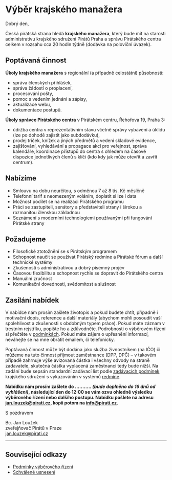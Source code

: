 Výběr krajského manažera
========================

Dobrý den,

Česká pirátská strana hledá **krajského manažera**, který bude mít na starosti administrativu krajského sdružení Pirátů Praha a správu Pirátského centra celkem v rozsahu cca 20 hodin týdně (dodávka na poloviční úvazek). 

## Poptávaná činnost

**Úkoly krajského manažera** s regionální (a případně celostátní) působností:

* správa členských přihlášek, 
* správa žádostí o proplacení, 
* procesování pošty, 
* pomoc s vedením jednání a zápisy, 
* aktualizace webu,
* dokumentace postupů.

**Úkoly správce Pirátského centra** v Pirátském centru, Řehořova 19, Praha 3: 

* údržba centra v reprezentativním stavu včetně správy vybavení a úklidu (lze po dohodě zajistit jako subdodávku),
* prodej triček, knížek a jiných předmětů a vedení skladové evidence,
* zajišťování, vyhledávání a propagace akcí pro veřejnost, správa kalendáře, koordinace přístupů do centra s ohledem na časové dispozice jednotlivých členů s klíči (kdo kdy jak může otevřít a zavřít centrum).

## Nabízíme

* Smlouvu na dobu neurčitou, s odměnou 7 až 8 tis. Kč měsíčně
* Telefonní tarif s neomezeným voláním, doplatit si lze i data
* Možnost podílet se na realizaci Pirátského programu
* Práci se zastupiteli, senátory a představiteli strany i širokou a rozmanitou členskou základnou
* Seznámení s moderními technologiemi používanými při fungování Pirátské strany

## Požadujeme

* Filosofické ztotožnění se s Pirátským programem
* Schopnost naučit se používat Pirátský redmine a Pirátské fórum a další technické systémy
* Zkušenosti s administrativou a dobrý písemný projev 
* Časovou flexibilitu a schopnost rychle se dopravit do Pirátského centra 
* Manuální zručnost
* Komunikační dovednosti, svědomitost a slušnost

## Zasílání nabídek

V nabídce nám prosím zašlete životopis a pokud budete chtít, případně i motivační dopis, reference a další materiály (abychom mohli posoudit vaší spolehlivost a zkušenosti s obdobným typem práce). Pokud máte záznam v trestním rejstříku, popište ho a zdůvodněte. Podrobnosti o výběrovém řízení si přečtěte v [podmínkách](/zadani/podminky.md). Pokud máte zájem o upřesnění informací, neváhejte se na mne obrátit emailem, či telefonicky.

Poptávaná činnost může být dodána jako služba živnostníkem (na IČO) či můžeme na tuto činnost přijmout zaměstnance (DPP, DPČ) – v takovém případě zahrnuje výše avizovaná částka i všechny odvody na straně zadavatele, skutečná částka vyplacená zaměstnanci tedy bude nižší. Na zadání bude sepsán standardní zadávací list podle [zadávacích podmínek](https://www.pirati.cz/regiony/praha/podminky) krajského sdružení s vykazováním v systémů [redmine](https://redmine.pirati.cz/).

**Nabídku nám prosím zašlete do ........... *(bude doplněno do 16 dnů od vyhlášení)*, následující den do 12:00 se vám ozvu ohledně výsledku výběrového řízení nebo dalšího postupu. Nabídku pošlete na adresu <jan.louzek@pirati.cz>, kopii potom na <info@pirati.cz>.**

S pozdravem 

Bc. Jan Loužek  
zveřejňovač Pirátů v Praze  
<jan.louzek@pirati.cz>

----

## Související odkazy

* [Podmínky výběrového řízení](podminky.md)
* [Schválené usnesení](usneseni.md) 
